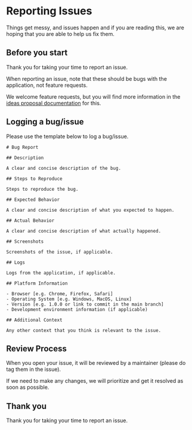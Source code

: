 # Reporting Issues

Things get messy, and issues happen and if you are reading this, we are hoping that you are able to help us fix them.

## Before you start

Thank you for taking your time to report an issue.

When reporting an issue, note that these should be bugs with the application, not feature requests.

We welcome feature requests, but you will find more information in the [ideas proposal documentation](./ideas.md) for this.

## Logging a bug/issue

Please use the template below to log a bug/issue.

```
# Bug Report

## Description

A clear and concise description of the bug.

## Steps to Reproduce

Steps to reproduce the bug.

## Expected Behavior

A clear and concise description of what you expected to happen.

## Actual Behavior

A clear and concise description of what actually happened.

## Screenshots

Screenshots of the issue, if applicable.

## Logs

Logs from the application, if applicable.

## Platform Information

- Browser [e.g. Chrome, Firefox, Safari]
- Operating System [e.g. Windows, MacOS, Linux]
- Version [e.g. 1.0.0 or link to commit in the main branch]
- Development environment information (if applicable)

## Additional Context

Any other context that you think is relevant to the issue.
```

## Review Process

When you open your issue, it will be reviewed by a maintainer (please do tag them in the issue).

If we need to make any changes, we will prioritize and get it resolved as soon as possible.

## Thank you

Thank you for taking your time to report an issue.
